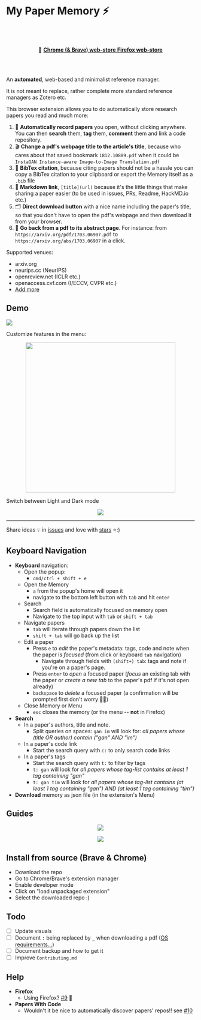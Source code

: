 # My Paper Memory ⚡

<br/><br/>

<p align="center">
    🏪
    <a href="https://chrome.google.com/webstore/detail/arxivtools/hmebhknlgddhfbbdhgplnillngljgmdi">
        <strong>Chrome (& Brave) web-store</strong>
    </a>
    <a href="🏪">
        <strong> Firefox web-store</strong>
    </a>
</p>

<br/><br/>

An **automated**, web-based and minimalist reference manager.

It is not meant to replace, rather complete more standard reference managers as Zotero etc.

This browser extension allows you to do automatically store research papers you read and much more:

1. 🏬 **Automatically record papers** you open, without clicking anywhere. You can then **search** them, **tag** them, **comment** them and link a code repository.
2. 🎬 **Change a pdf's webpage title to the article's title**, because who cares about that saved bookmark `1812.10889.pdf` when it could be `InstaGAN Instance-aware Image-to-Image Translation.pdf`
3. 🎫 **BibTex citation**, because citing papers should not be a hassle you can copy a BibTex citation to your clipboard or export the Memory itself as a `.bib` file
4. 🔗 **Markdown link**, `[title](url)` because it's the little things that make sharing a paper easier (to be used in issues, PRs, Readme, HackMD.io etc.)
5. 🗂 **Direct download button** with a nice name including the paper's title, so that you don't have to open the pdf's webpage and then download it from your browser.
6. 📄 **Go back from a pdf to its abstract page**. For instance: from `https://arxiv.org/pdf/1703.06907.pdf` to `https://arxiv.org/abs/1703.06907` in a click.

Supported venues:

* arxiv.org
* neurips.cc (NeurIPS)
* openreview.net (ICLR etc.)
* openaccess.cvf.com (I/ECCV, CVPR etc.)
* [Add more](https://github.com/vict0rsch/PaperMemory/issues/13)

## Demo


![](https://github.com/vict0rsch/PaperMemory/blob/master/extra/imgs/d2.gif?raw=true)

Customize features in the menu:

<p align="center">
<img width="400" src="https://github.com/vict0rsch/PaperMemory/blob/master/extra/imgs/m.png?raw=true">
</p>

Switch between Light and Dark mode


<p align="center">
<img src="https://github.com/vict0rsch/PaperMemory/blob/master/extra/imgs/dm.png?raw=true">
</p>



---

Share ideas 💡 in [issues](https://github.com/vict0rsch/PaperMemory/issues) and love with [stars](https://github.com/vict0rsch/PaperMemory/stargazers) ⭐️:)

## Keyboard Navigation

* **Keyboard** navigation:
  * Open the popup:
    * `cmd/ctrl + shift + e`
  * Open the Memory
    * `a` from the popup's home will open it
    * navigate to the bottom left button with `tab` and hit `enter`
  * Search
    * Search field is automatically focused on memory open
    * Navigate to the top input with `tab` or `shift + tab`
  * Navigate papers
    * `tab` will iterate through papers down the list
    * `shift + tab` will go back up the list
  * Edit a paper
    * Press `e` to _edit_ the paper's metadata: tags, code and note when the paper is *focused* (from click or keyboard `tab` navigation)
      * Navigate through fields with `(shift+) tab`: tags and note if you're on a paper's page.
    * Press `enter` to _open_ a focused paper (*focus* an existing tab with the paper or *create a new tab* to the paper's pdf if it's not open already)
    * `backspace` to _delete_ a focused paper (a confirmation will be prompted first don't worry 👮‍♀️)
  * Close Memory or Menu
    * `esc` closes the memory (or the menu -- **not** in Firefox)
* **Search**
  * In a paper's authors, title and note.
    * Split queries on spaces: `gan im` will look for: _all papers whose (title OR author) contain ("gan" AND "im")_
  * In a paper's code link
    * Start the search query with `c:` to only search code links
  * In a paper's tags
    * Start the search query with `t:` to filter by tags
    * `t: gan` will look for _all papers whose tag-list contains at least 1 tag containing "gan"_
    * `t: gan tim` will look for _all papers whose tag-list contains (at least 1 tag containing "gan") AND (at least 1 tag containing "tim")_
* **Download** memory as json file (in the extension's Menu)

## Guides

<p align="center">
<img src="https://raw.github.com/vict0rsch/PaperMemory/master/extra/imgs/guide-arrows.png?raw=true">
</p>

<p align="center">
<img src="https://raw.github.com/vict0rsch/PaperMemory/master/extra/imgs/guide-memory.png?raw=true">
</p>

## Install from source (Brave & Chrome)

* Download the repo
* Go to Chrome/Brave's extension manager
* Enable developer mode
* Click on "load unpackaged extension"
* Select the downloaded repo :)

## Todo

* [ ] Update visuals
* [ ] Document `:` being replaced by `_` when downloading a pdf ([OS requirements...](https://stackoverflow.com/questions/30960190/problematic-characters-for-filename-in-chrome-downloads-download))
* [ ] Document backup and how to get it
* [ ] Improve `Contributing.md`

## Help

* **Firefox**
  * Using Firefox? [#9](https://github.com/vict0rsch/PaperMemory/issues/9) 🚁
* **Papers With Code**
  * Wouldn't it be nice to automatically discover papers' repos!! see [#10](https://github.com/vict0rsch/PaperMemory/issues/10)
